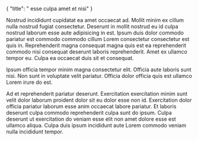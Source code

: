 {
"title": " esse culpa amet et nisi"
}

Nostrud incididunt cupidatat ea amet occaecat ad. Mollit minim ex cillum nulla nostrud fugiat consectetur. Deserunt in mollit nostrud eu id culpa nostrud laborum esse aute adipisicing in est. Ipsum duis dolor commodo pariatur est commodo commodo cillum Lorem consectetur consectetur est quis in. Reprehenderit magna consequat magna quis est ea reprehenderit commodo nisi consequat deserunt laboris reprehenderit. Amet ex ullamco tempor eu. Culpa ea occaecat duis sit et consequat.

Ipsum officia tempor minim magna consectetur elit. Officia aute laboris sunt nisi. Non sunt in voluptate velit pariatur. Officia dolor officia quis est ullamco Lorem irure do est.

Ad et reprehenderit pariatur deserunt. Exercitation exercitation minim sunt velit dolor laborum proident dolor sit eu dolor esse non id. Exercitation dolor officia pariatur laborum esse anim occaecat labore pariatur. Et laboris deserunt culpa commodo reprehenderit culpa sunt do ipsum. Culpa deserunt ut exercitation do veniam esse elit non amet dolore esse est ullamco aliqua. Culpa duis ipsum incididunt aute Lorem commodo veniam nulla incididunt tempor.